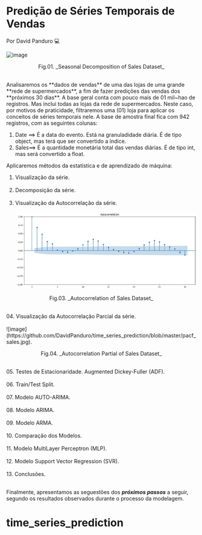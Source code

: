 # Predição de Séries Temporais de Vendas

Por David Panduro :computer:

![image](https://github.com/DavidPanduro/time_series_prediction/assets/45201867/025fb3a8-8609-4fe9-8b72-8522afbf20ce)  
  <p style="text-align: center;">Fig.01. _Seasonal Decomposition of Sales Dataset_</p><br>
Analisaremos os **dados de vendas** de uma das lojas de uma grande **rede de supermercados**, a fim de fazer predições das vendas dos **próximos 30 dias**. 
A base geral conta com pouco mais de 01 mil~hao de registros. Mas inclui todas as lojas da rede de supermercados. Neste caso, por motivos de praticidade, filtraremos uma (01) loja para aplicar os conceitos de séries temporais nele. A base de amostra final fica com 942 registros, com as seguintes colunas:

  01. Date ==> É a data do evento. Está na granuladidade diária. É de tipo object, mas terá que ser convertido a índice.
  02. Sales==> É a quantidade monetária total das vendas diárias. É de tipo int, mas será convertido a float.
     
Aplicaremos métodos da estatística e de aprendizado de máquina:
  01. Visualização da série.<br><br>
  02. Decomposição da série.<br><br>  
  03. Visualização da Autocorrelação da série.<br><br>
  ![image](https://github.com/DavidPanduro/time_series_prediction/blob/master/acp_sales.jpg)
  <p style="text-align: center;">Fig.03. _Autocorrelation of Sales Dataset_</p><br>
  04. Visualização da Autocorrelação Parcial da série.<br><br>  
  ![image](https://github.com/DavidPanduro/time_series_prediction/blob/master/pacf_sales.jpg).
  <p style="text-align: center;">Fig.04. _Autocorrelation Partial of Sales Dataset_</p><br>
  05. Testes de Estacionaridade. Augmented Dickey-Fuller (ADF).<br><br>
  06. Train/Test Split.<br><br>
  07. Modelo AUTO-ARIMA.<br><br>
  08. Modelo ARIMA.<br><br>
  09. Modelo ARMA.<br><br>
  10. Comparação dos Modelos.<br><br>
  11. Modelo MultiLayer Perceptron (MLP).<br><br>
  12. Modelo Support Vector Regression (SVR).<br><br>
  13. Conclusões.<br><br>

Finalmente, apresentamos as seguestões dos **_próximos passos_** a seguir, segundo os resultados observados durante o processo da modelagem.

# time_series_prediction
